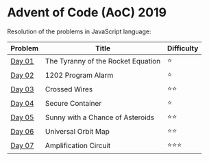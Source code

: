 # Advent of Code (AoC) 2019

Resolution of the problems in JavaScript language:

| Problem      | Title                              | Difficulty                     |
| ------------ | ---------------------------------- | ------------------------------ |
| [Day 01](01) | The Tyranny of the Rocket Equation | :star:                         |
| [Day 02](02) | 1202 Program Alarm                 | :star:                         |
| [Day 03](03) | Crossed Wires                      | :star::star:                   |
| [Day 04](04) | Secure Container                   | :star:                         |
| [Day 05](05) | Sunny with a Chance of Asteroids   | :star::star:                   |
| [Day 06](06) | Universal Orbit Map                | :star::star:                   |
| [Day 07](07) | Amplification Circuit              | :star::star::star:             |
